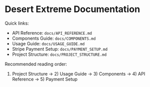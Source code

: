 # Desert Extreme Documentation

Quick links:

- API Reference: `docs/API_REFERENCE.md`
- Components Guide: `docs/COMPONENTS.md`
- Usage Guide: `docs/USAGE_GUIDE.md`
- Stripe Payment Setup: `docs/PAYMENT_SETUP.md`
- Project Structure: `docs/PROJECT_STRUCTURE.md`

Recommended reading order:
1) Project Structure → 2) Usage Guide → 3) Components → 4) API Reference → 5) Payment Setup